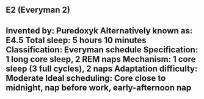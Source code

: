 E2 (Everyman 2)
-----------------------------------------------
**Invented by**: Puredoxyk
**Alternatively known as**: E4.5
**Total sleep**: 5 hours 10 minutes
**Classification**: Everyman schedule
**Specification**: 1 long core sleep, 2 REM naps
**Mechanism**: 1 core sleep (3 full cycles), 2 naps
**Adaptation difficulty**: Moderate
**Ideal scheduling**: Core close to midnight, nap before work, early-afternoon nap
-----------------------------------------------
